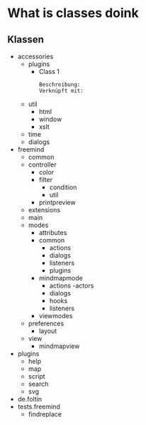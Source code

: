 # What is classes doink

## Klassen
- accessories
    - plugins
      - Class 1
        ```
        Beschreibung:
        Verknüpft mit:
        ```  
    - util
        - html
        - window
        - xslt    
    - time
    - dialogs
- freemind
    - common
    - controller
        - color
        - filter
            - condition
            - util
        - printpreview
    - extensions
    - main
    - modes
        - attributes
        - common
            - actions
            - dialogs
            - listeners
            - plugins
        - mindmapmode
            - actions
                -actors
            - dialogs
            - hooks
            - listeners
        - viewmodes
    - preferences
        - layout
    - view
        - mindmapview
- plugins
    - help
    - map
    - script
    - search
    - svg    
- de.foltin
- tests.freemind
    - findreplace    